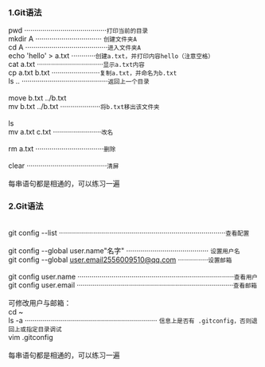 
### 1.Git语法
pwd ·········································`打印当前的目录`
<br>mkdir A  ································· `创建文件夹A`
<br>cd A ·········································`进入文件夹A`
<br>echo 'hello' > a.txt ············`创建a.txt，并打印内容hello（注意空格）`
<br>cat a.txt ·································`显示a.txt内容`
<br>cp a.txt b.txt ························`复制a.txt，并命名为b.txt`
<br>ls .. ···········································`返回上一个目录`
<br>
<br>move b.txt ../b.txt 
<br>mv b.txt ../b.txt ····················`将b.txt移出该文件夹`
<br>
<br>ls
<br>mv a.txt c.txt ························`改名`
<br>
<br>rm a.txt ··································`删除`
<br>
<br>clear ········································`清屏`
<br>
<br> 每串语句都是相通的，可以练习一遍
<br>

### 2.Git语法
<br>git config --list ···················································································`查看配置`
<br>
<br>git config --global user.name"名字" ········································· `设置用户名`
<br>git config --global user.email2556009510@qq.com ···············`设置邮箱`
<br>
<br>git config user.name ··············································································`查看用户`
<br>git config user.email ··············································································`查看邮箱`
<br>
<br>可修改用户与邮箱：
<br>cd ~ 
<br>ls -a ·································································· `信息上是否有 .gitconfig，否则退回上或指定目录调试`
<br>vim .gitconfig 
<br>
<br> 每串语句都是相通的，可以练习一遍
<br>
